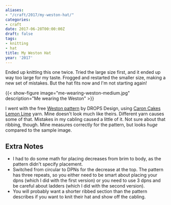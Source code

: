 ```yaml
---
aliases:
- "/craft/2017/my-weston-hat/"
categories:
- craft
date: 2017-06-28T00:00:00Z
draft: false
tags:
- knitting
- hat
title: My Weston Hat
year: '2017'
---
```

Ended up knitting this one twice. Tried the large size first, and it ended up way too large for my taste.
Frogged and restarted the smaller size, making a new set of mistakes. But the hat fits now and I'm not
starting again!
<!--more-->

{{< show-figure image="me-wearing-weston-medium.jpg" description="Me wearing the Weston" >}}

I went with the free [Weston pattern][] by DROPS Design, using [Caron Cakes Lemon Lime][] yarn. Mine doesn't
look much like theirs. Different yarn causes some of that. Mistakes in my cabling caused a little of it. Not
sure about that ribbing, though. Mine measures correctly for the pattern, but looks *huge* compared to the
sample image.

[Weston pattern]: https://www.garnstudio.com/pattern.php?id=7779&cid=17
[Caron Cakes Lemon Lime]: http://www.michaels.com/caron-cakes-yarn/M10481921.html

## Extra Notes

* I had to do some math for placing decreases from brim to body, as the pattern didn't specify placement.
* Switched from circular to DPNs for the decrease at the top. The pattern has three repeats, so you either
need to be smart about placing your dpns (which I did with the first version) or you need to use 3 dpns and be
careful about ladders (which I did with the second version).
* You will probably want a shorter ribbed section than the pattern describes if you want to knit their hat and
show off the cabling.
